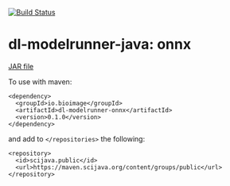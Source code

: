 [![Build Status](https://github.com/bioimage-io/onnx-java-interface/actions/workflows/build.yml/badge.svg)](https://github.com/bioimage-io/onnx-java-interface/actions/workflows/build.yml)

# dl-modelrunner-java: onnx

[JAR file](https://maven.scijava.org/service/local/artifact/maven/redirect?r=releases&g=io.bioimage&a=dl-modelrunner-onnx&v=0.1.0&e=jar)


To use with maven:

```
<dependency>
  <groupId>io.bioimage</groupId>
  <artifactId>dl-modelrunner-onnx</artifactId>
  <version>0.1.0</version>
</dependency>
```

and add to `</repositories>` the following:

```
<repository>
  <id>scijava.public</id>
  <url>https://maven.scijava.org/content/groups/public</url>
</repository>
```

